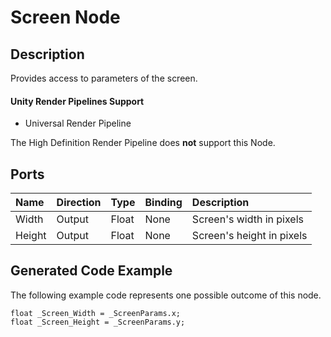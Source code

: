 # Screen Node

## Description

Provides access to parameters of the screen.

#### Unity Render Pipelines Support
- Universal Render Pipeline

The High Definition Render Pipeline does **not** support this Node.

## Ports

| Name        | Direction           | Type  | Binding | Description |
|:------------ |:-------------|:-----|:---|:---|
| Width | Output      |    Float    | None | Screen's width in pixels |
| Height | Output      |    Float    | None | Screen's height in pixels |

## Generated Code Example

The following example code represents one possible outcome of this node.

```
float _Screen_Width = _ScreenParams.x;
float _Screen_Height = _ScreenParams.y;
```
